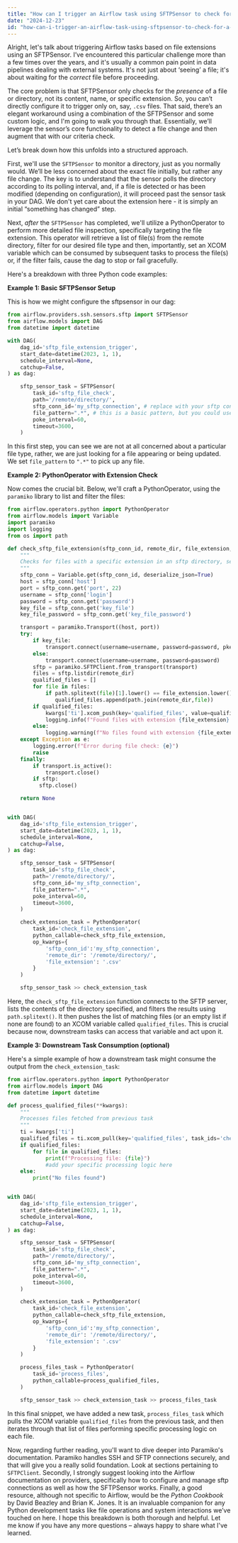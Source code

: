 ```yaml
---
title: "How can I trigger an Airflow task using SFTPSensor to check for a specific file extension on a server?"
date: "2024-12-23"
id: "how-can-i-trigger-an-airflow-task-using-sftpsensor-to-check-for-a-specific-file-extension-on-a-server"
---
```


Alright, let's talk about triggering Airflow tasks based on file extensions using an SFTPSensor. I’ve encountered this particular challenge more than a few times over the years, and it's usually a common pain point in data pipelines dealing with external systems. It's not just about ‘seeing’ a file; it's about waiting for the *correct* file before proceeding.

The core problem is that SFTPSensor only checks for the *presence* of a file or directory, not its content, name, or specific extension. So, you can’t directly configure it to trigger only on, say, `.csv` files. That said, there’s an elegant workaround using a combination of the SFTPSensor and some custom logic, and I'm going to walk you through that. Essentially, we’ll leverage the sensor’s core functionality to detect a file change and then augment that with our criteria check.

Let’s break down how this unfolds into a structured approach.

First, we'll use the `SFTPSensor` to monitor a directory, just as you normally would. We’ll be less concerned about the exact file initially, but rather any file change. The key is to understand that the sensor polls the directory according to its polling interval, and, if a file is detected or has been modified (depending on configuration), it will proceed past the sensor task in your DAG. We don't yet care about the extension here - it is simply an initial “something has changed” step.

Next, *after* the `SFTPSensor` has completed, we'll utilize a PythonOperator to perform more detailed file inspection, specifically targeting the file extension. This operator will retrieve a list of file(s) from the remote directory, filter for our desired file type and then, importantly, set an XCOM variable which can be consumed by subsequent tasks to process the file(s) or, if the filter fails, cause the dag to stop or fail gracefully.

Here's a breakdown with three Python code examples:

**Example 1: Basic SFTPSensor Setup**

This is how we might configure the sftpsensor in our dag:

```python
from airflow.providers.ssh.sensors.sftp import SFTPSensor
from airflow.models import DAG
from datetime import datetime

with DAG(
    dag_id='sftp_file_extension_trigger',
    start_date=datetime(2023, 1, 1),
    schedule_interval=None,
    catchup=False,
) as dag:

    sftp_sensor_task = SFTPSensor(
        task_id='sftp_file_check',
        path='/remote/directory/',
        sftp_conn_id='my_sftp_connection', # replace with your sftp connection
        file_pattern=".*", # this is a basic pattern, but you could use something more specific if you have other restrictions
        poke_interval=60,
        timeout=3600,
    )
```

In this first step, you can see we are not at all concerned about a particular file type, rather, we are just looking for a file appearing or being updated. We set `file_pattern` to `".*"` to pick up any file.

**Example 2: PythonOperator with Extension Check**

Now comes the crucial bit. Below, we'll craft a PythonOperator, using the `paramiko` library to list and filter the files:

```python
from airflow.operators.python import PythonOperator
from airflow.models import Variable
import paramiko
import logging
from os import path

def check_sftp_file_extension(sftp_conn_id, remote_dir, file_extension, **kwargs):
    """
    Checks for files with a specific extension in an sftp directory, setting an xcom if found
    """
    sftp_conn = Variable.get(sftp_conn_id, deserialize_json=True)
    host = sftp_conn['host']
    port = sftp_conn.get('port', 22)
    username = sftp_conn['login']
    password = sftp_conn.get('password')
    key_file = sftp_conn.get('key_file')
    key_file_password = sftp_conn.get('key_file_password')

    transport = paramiko.Transport((host, port))
    try:
        if key_file:
            transport.connect(username=username, password=password, pkey=paramiko.RSAKey.from_private_key_file(key_file, password=key_file_password))
        else:
            transport.connect(username=username, password=password)
        sftp = paramiko.SFTPClient.from_transport(transport)
        files = sftp.listdir(remote_dir)
        qualified_files = []
        for file in files:
            if path.splitext(file)[1].lower() == file_extension.lower():
               qualified_files.append(path.join(remote_dir,file))
        if qualified_files:
            kwargs['ti'].xcom_push(key='qualified_files', value=qualified_files)
            logging.info(f"Found files with extension {file_extension}: {qualified_files}")
        else:
            logging.warning(f"No files found with extension {file_extension}")
    except Exception as e:
        logging.error(f"Error during file check: {e}")
        raise
    finally:
        if transport.is_active():
            transport.close()
        if sftp:
          sftp.close()

    return None


with DAG(
    dag_id='sftp_file_extension_trigger',
    start_date=datetime(2023, 1, 1),
    schedule_interval=None,
    catchup=False,
) as dag:

    sftp_sensor_task = SFTPSensor(
        task_id='sftp_file_check',
        path='/remote/directory/',
        sftp_conn_id='my_sftp_connection',
        file_pattern=".*",
        poke_interval=60,
        timeout=3600,
    )

    check_extension_task = PythonOperator(
        task_id='check_file_extension',
        python_callable=check_sftp_file_extension,
        op_kwargs={
            'sftp_conn_id':'my_sftp_connection',
            'remote_dir': '/remote/directory/',
            'file_extension': '.csv'
        }
    )

    sftp_sensor_task >> check_extension_task
```

Here, the `check_sftp_file_extension` function connects to the SFTP server, lists the contents of the directory specified, and filters the results using `path.splitext()`. It then pushes the list of matching files (or an empty list if none are found) to an XCOM variable called `qualified_files`. This is crucial because now, downstream tasks can access that variable and act upon it.

**Example 3: Downstream Task Consumption (optional)**

Here's a simple example of how a downstream task might consume the output from the `check_extension_task`:

```python
from airflow.operators.python import PythonOperator
from airflow.models import DAG
from datetime import datetime

def process_qualified_files(**kwargs):
    """
    Processes files fetched from previous task
    """
    ti = kwargs['ti']
    qualified_files = ti.xcom_pull(key='qualified_files', task_ids='check_file_extension')
    if qualified_files:
        for file in qualified_files:
            print(f"Processing file: {file}")
            #add your specific processing logic here
    else:
        print("No files found")


with DAG(
    dag_id='sftp_file_extension_trigger',
    start_date=datetime(2023, 1, 1),
    schedule_interval=None,
    catchup=False,
) as dag:

    sftp_sensor_task = SFTPSensor(
        task_id='sftp_file_check',
        path='/remote/directory/',
        sftp_conn_id='my_sftp_connection',
        file_pattern=".*",
        poke_interval=60,
        timeout=3600,
    )

    check_extension_task = PythonOperator(
        task_id='check_file_extension',
        python_callable=check_sftp_file_extension,
        op_kwargs={
            'sftp_conn_id':'my_sftp_connection',
            'remote_dir': '/remote/directory/',
            'file_extension': '.csv'
        }
    )

    process_files_task = PythonOperator(
        task_id='process_files',
        python_callable=process_qualified_files,
    )

    sftp_sensor_task >> check_extension_task >> process_files_task
```

In this final snippet, we have added a new task, `process_files_task` which pulls the XCOM variable `qualified_files` from the previous task, and then iterates through that list of files performing specific processing logic on each file.

Now, regarding further reading, you'll want to dive deeper into Paramiko's documentation. Paramiko handles SSH and SFTP connections securely, and that will give you a really solid foundation. Look at sections pertaining to `SFTPClient`. Secondly, I strongly suggest looking into the Airflow documentation on providers, specifically how to configure and manage sftp connections as well as how the SFTPSensor works. Finally, a good resource, although not specific to Airflow, would be the *Python Cookbook* by David Beazley and Brian K. Jones. It is an invaluable companion for any Python development tasks like file operations and system interactions we’ve touched on here.
I hope this breakdown is both thorough and helpful. Let me know if you have any more questions – always happy to share what I've learned.
